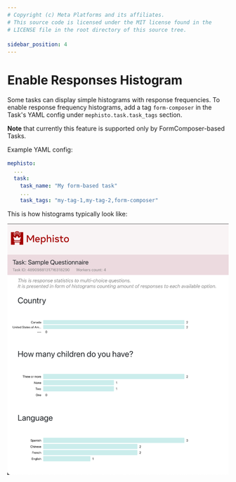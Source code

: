 ```yaml
---
# Copyright (c) Meta Platforms and its affiliates.
# This source code is licensed under the MIT license found in the
# LICENSE file in the root directory of this source tree.

sidebar_position: 4
---
```


# Enable Responses Histogram

Some tasks can display simple histograms with response frequencies.
To enable response frequency histograms, add a tag `form-composer` in the Task's YAML config under `mephisto.task.task_tags` section.

**Note** that currently this feature is supported only by FormComposer-based Tasks.

Example YAML config:

```yaml
mephisto:
  ...
  task:
    task_name: "My form-based task"
    ...
    task_tags: "my-tag-1,my-tag-2,form-composer"
```

This is how histograms typically look like:

![Task statistics](./screenshots/task_stats.png)
